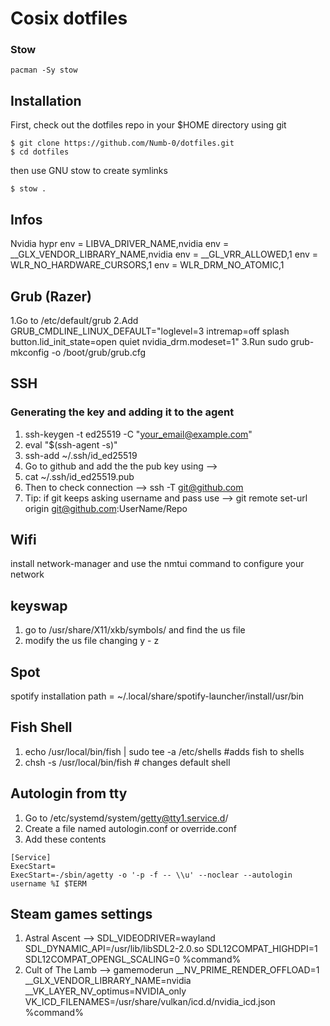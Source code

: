 # Cosix dotfiles
### Stow

```
pacman -Sy stow
```

## Installation

First, check out the dotfiles repo in your $HOME directory using git

```
$ git clone https://github.com/Numb-0/dotfiles.git
$ cd dotfiles
```

then use GNU stow to create symlinks

```
$ stow .
```

## Infos
Nvidia hypr
env = LIBVA_DRIVER_NAME,nvidia
env = __GLX_VENDOR_LIBRARY_NAME,nvidia
env = __GL_VRR_ALLOWED,1
env = WLR_NO_HARDWARE_CURSORS,1
env = WLR_DRM_NO_ATOMIC,1


## Grub (Razer)
1.Go to /etc/default/grub
2.Add GRUB_CMDLINE_LINUX_DEFAULT="loglevel=3 intremap=off splash button.lid_init_state=open quiet nvidia_drm.modeset=1"
3.Run sudo grub-mkconfig -o /boot/grub/grub.cfg

## SSH
### Generating the key and adding it to the agent
1. ssh-keygen -t ed25519 -C "your_email@example.com"
2. eval "$(ssh-agent -s)"
3. ssh-add ~/.ssh/id_ed25519
4. Go to github and add the the pub key using -->
5. cat ~/.ssh/id_ed25519.pub
6. Then to check connection --> ssh -T git@github.com
7. Tip: if git keeps asking username and pass use --> git remote set-url origin git@github.com:UserName/Repo


## Wifi
install network-manager and use the nmtui command to configure your network

## keyswap
1. go to /usr/share/X11/xkb/symbols/  and find the us file
2. modify the us file changing y - z

## Spot
spotify installation path = ~/.local/share/spotify-launcher/install/usr/bin

## Fish Shell
1. echo /usr/local/bin/fish | sudo tee -a /etc/shells #adds fish to shells
2. chsh -s /usr/local/bin/fish # changes default shell

## Autologin from tty
1. Go to /etc/systemd/system/getty@tty1.service.d/
2. Create a file named autologin.conf or override.conf 
3. Add these contents 
``` 
[Service]
ExecStart=
ExecStart=-/sbin/agetty -o '-p -f -- \\u' --noclear --autologin username %I $TERM
```

## Steam games settings
1. Astral Ascent --> SDL_VIDEODRIVER=wayland SDL_DYNAMIC_API=/usr/lib/libSDL2-2.0.so SDL12COMPAT_HIGHDPI=1 SDL12COMPAT_OPENGL_SCALING=0  %command%
2. Cult of The Lamb --> gamemoderun __NV_PRIME_RENDER_OFFLOAD=1 __GLX_VENDOR_LIBRARY_NAME=nvidia __VK_LAYER_NV_optimus=NVIDIA_only VK_ICD_FILENAMES=/usr/share/vulkan/icd.d/nvidia_icd.json %command%
